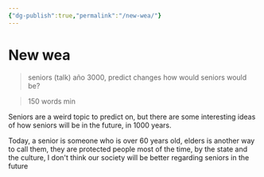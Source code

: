 ```yaml
---
{"dg-publish":true,"permalink":"/new-wea/"}
---
```



# New wea

> seniors (talk) año 3000, predict changes
how would seniors would be?


> 150 words min


Seniors are a weird topic to predict on, but there are some interesting ideas of how seniors will be in the future, in 1000 years.

Today, a senior is someone who is over 60 years old, elders is another way to call them, they are protected people most of the time, by the state and the culture, I don't think our society will be better regarding seniors in the future

